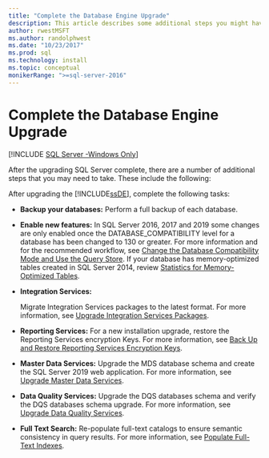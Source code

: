 ```yaml
---
title: "Complete the Database Engine Upgrade"
description: This article describes some additional steps you might have to take after you finish upgrading the Database Engine of SQL Server.
author: rwestMSFT
ms.author: randolphwest
ms.date: "10/23/2017"
ms.prod: sql
ms.technology: install
ms.topic: conceptual
monikerRange: ">=sql-server-2016"
---
```

# Complete the Database Engine Upgrade

[!INCLUDE [SQL Server -Windows Only](../../includes/applies-to-version/sql-windows-only.md)]

After the upgrading SQL Server complete, there are a number of additional steps that you may need to take. These include the following:  
  
After upgrading the [!INCLUDE[ssDE](../../includes/ssde-md.md)], complete the following tasks:  
  
- **Backup your databases:** Perform a full backup of each database.  

- **Enable new features:** In SQL Server 2016, 2017 and 2019 some changes are only enabled once the DATABASE_COMPATIBILITY level for a database has been changed to 130 or greater.  For more information and for the recommended workflow, see [Change the Database Compatibility Mode and Use the Query Store](../../database-engine/install-windows/change-the-database-compatibility-mode-and-use-the-query-store.md). If your database has memory-optimized tables created in SQL Server 2014, review [Statistics for Memory-Optimized Tables](../../relational-databases/in-memory-oltp/statistics-for-memory-optimized-tables.md).
  
- **Integration Services:**  
  
     Migrate Integration Services packages to the latest format. For more information, see [Upgrade Integration Services Packages](../../integration-services/install-windows/upgrade-integration-services-packages.md).  
  
- **Reporting Services:** For a new installation upgrade, restore the Reporting Services  encryption Keys. For more information, see [Back Up and Restore Reporting Services Encryption Keys](../../reporting-services/install-windows/ssrs-encryption-keys-back-up-and-restore-encryption-keys.md).  
  
- **Master Data Services:**  Upgrade the MDS database schema and create the SQL Server 2019 web application. For more information, see [Upgrade Master Data Services](../../database-engine/install-windows/upgrade-master-data-services.md).  
  
- **Data Quality Services:** Upgrade the DQS databases schema and verify the DQS databases schema upgrade. For more information, see [Upgrade Data Quality Services](../../database-engine/install-windows/upgrade-data-quality-services.md).  
  
- **Full Text Search:** Re-populate full-text catalogs to ensure semantic consistency in query results. For more information, see [Populate Full-Text Indexes](../../relational-databases/search/populate-full-text-indexes.md).  
  
